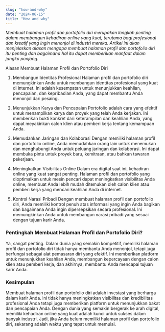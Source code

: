 ```yaml
---
slug: "how-and-why"
date: "2024-06-15"
title: "How and why"
---
```

_Membuat halaman profil dan portofolio diri merupakan langkah penting dalam membangun kehadiran online yang kuat, terutama bagi profesional dan kreatif yang ingin menonjol di industri mereka. Artikel ini akan menjelaskan alasan mengapa membuat halaman profil dan portofolio diri itu penting dan bagaimana hal itu dapat memberikan manfaat dalam jangka panjang._

Alasan Membuat Halaman Profil dan Portofolio Diri
1. Membangun Identitas Profesional
Halaman profil dan portofolio diri memungkinkan Anda untuk membangun identitas profesional yang kuat di internet. Ini adalah kesempatan untuk menunjukkan keahlian, pencapaian, dan kepribadian Anda, yang dapat membantu Anda menonjol dari pesaing.

2. Menunjukkan Karya dan Pencapaian
Portofolio adalah cara yang efektif untuk menampilkan karya dan proyek yang telah Anda kerjakan. Ini memberikan bukti konkret dari keterampilan dan keahlian Anda, yang dapat meyakinkan calon klien atau pemberi kerja tentang kemampuan Anda.

3. Memudahkan Jaringan dan Kolaborasi
Dengan memiliki halaman profil dan portofolio online, Anda memudahkan orang lain untuk menemukan dan menghubungi Anda untuk peluang jaringan dan kolaborasi. Ini dapat membuka pintu untuk proyek baru, kemitraan, atau bahkan tawaran pekerjaan.

4. Meningkatkan Visibilitas Online
Dalam era digital saat ini, kehadiran online yang kuat sangat penting. Halaman profil dan portofolio yang dioptimalkan untuk mesin pencari dapat meningkatkan visibilitas Anda online, membuat Anda lebih mudah ditemukan oleh calon klien atau pemberi kerja yang mencari keahlian Anda di internet.

5. Kontrol Narasi Pribadi
Dengan membuat halaman profil dan portofolio diri, Anda memiliki kontrol penuh atas informasi yang ingin Anda bagikan dan bagaimana Anda ingin dipersepsikan secara profesional. Ini memungkinkan Anda untuk membangun narasi pribadi yang sesuai dengan tujuan karir Anda.

### Pentingkah Membuat Halaman Profil dan Portofolio Diri?
Ya, sangat penting. Dalam dunia yang semakin kompetitif, memiliki halaman profil dan portofolio diri tidak hanya membantu Anda menonjol, tetapi juga berfungsi sebagai alat pemasaran diri yang efektif. Ini memberikan platform untuk menunjukkan keahlian Anda, membangun kepercayaan dengan calon klien atau pemberi kerja, dan akhirnya, membantu Anda mencapai tujuan karir Anda.

### Kesimpulan
Membuat halaman profil dan portofolio diri adalah investasi yang berharga dalam karir Anda. Ini tidak hanya meningkatkan visibilitas dan kredibilitas profesional Anda tetapi juga memberikan platform untuk menunjukkan bakat dan pencapaian Anda. Dengan dunia yang semakin bergerak ke arah digital, memiliki kehadiran online yang kuat adalah kunci untuk sukses dalam banyak industri. Jadi, jika Anda belum memiliki halaman profil dan portofolio diri, sekarang adalah waktu yang tepat untuk memulai.